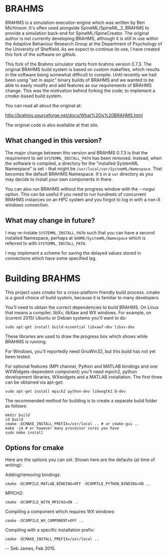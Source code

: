 # BRAHMS

BRAHMS is a simulation execution engine which was written by Ben
Michinson.  It's often used alongside SpineML/SpineML_2_BRAHMS to
provide a simulation back-end for SpineML/SpineCreator. The original
author is not currently developing BRAHMS, although it is still in
use within the Adaptive Behaviour Research Group at the Department of
Psychology of the University of Sheffield. As we expect to continue
its use, I have created this fork of the software on github.

This fork of the Brahms simulator starts from brahms version 0.7.3. The
original BRAHMS build system is based on custom makefiles, which results
in the software being somewhat difficult to compile. Until recently we
had been using "set in aspic" binary builds of BRAHMS and we wanted 
to be able to easily modify and add features as our requirements of
BRAHMS change. This was the motivation behind forking the code; to
implement a _cmake_-based build system.

You can read all about the original at:

http://brahms.sourceforge.net/docs/What%20is%20BRAHMS.html

The original code is also available at that site.

## What changed in this version?

The major change between this version and BRAHMS 0.7.3 is that the
requirement to set `SYSTEMML_INSTALL_PATH` has been removed. Instead, when
the software is compiled, a directory for the "installed SystemML Namespace"
is set - that might be `/usr/local/var/SystemML/Namespace`. That becomes
the default BRAHMS Namespace. It's in a `var` directory as you may decide
to install your own components in there.

You can also run BRAHMS without the progress window with the --nogui option.
This can be useful if you need to run hundreds of concurrent BRAHMS instances
on an HPC system and you forgot to log in with a non-X windows connection.

## What may change in future?

I may re-instate `SYSTEMML_INSTALL_PATH` such that you can have a second
installed Namespace, perhaps at `$HOME/SystemML/Namespace` which is referred
to with `SYSTEMML_INSTALL_PATH`.

I may implement a scheme for saving the delayed values stored in connections
which have some specified lag.

# Building BRAHMS

This project uses _cmake_ for a cross-platform friendly build process. cmake
is a good choice of build system, because it is familiar to many developers.

You'll need to obtain the correct dependencies to build BRAHMS. On Linux that means a
compiler, libXv, libXaw and WX windows. For example, on (current 2015)
Ubuntu or Debian systems you'll want to do:

~~~ {.bash}
sudo apt-get install build-essential libxaw7-dev libxv-dev
~~~

These libraries are used to draw the progress box which shows while
BRAHMS is running.

For Windows, you'll reportedly need GnuWin32, but this build has not
yet been tested.

For optional features (MPI channel, Python and MATLAB bindings and
one WXWidgets-dependent component) you'll
need mpich2, python development libraries, WXwidgets and a MATLAB
installation. The first three can be obtained via apt-get:

~~~ {.bash}
sudo apt-get install mpich2 python-dev libwxgtk2.8-dev
~~~

The recommended method for building is to create a separate build
folder as follows:

~~~ {.bash}
mkdir build
cd build
cmake -DCMAKE_INSTALL_PREFIX=/usr/local .. # or cmake-gui ..
make -j4 # or however many processor cores you have
sudo make install
~~~

## Options for cmake

Here are the options you can set. Shown here are the defaults (at time of writing):

Adding/removing bindings:
~~~ {.bash}
cmake -DCOMPILE_MATLAB_BINDING=OFF -DCOMPILE_PYTHON_BINDING=ON ..
~~~

MPICH2:
~~~ {.bash}
cmake -DCOMPILE_WITH_MPICH2=ON ..
~~~

Compiling a component which requires WX windows:
~~~ {.bash}
cmake -DCOMPILE_WX_COMPONENT=OFF ..
~~~

Compiling with a specific installation prefix:
~~~ {.bash}
cmake -DCMAKE_INSTALL_PREFIX=/usr/local ..
~~~

--
Seb James, Feb 2015.
